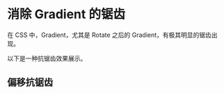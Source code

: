 # 消除 Gradient 的锯齿

在 CSS 中，Gradient，尤其是 Rotate 之后的 Gradient，有极其明显的锯齿出现。

以下是一种抗锯齿效果展示。

## 偏移抗锯齿

<Article-G200530-Antialiasing />